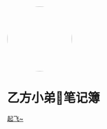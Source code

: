 <div class="cover-main"><img width="150px" src="https://gitee.com/jho-yf/yf-pic-repo/raw/master/logo/pdx.jpg" style="border-radius: 50%">
<br/>

# 乙方小弟🤳笔记簿

[起飞~](/README)